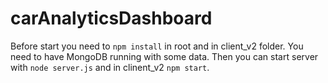 # carAnalyticsDashboard
Before start you need to `npm install` in root and in client_v2 folder.
You need to have MongoDB running with some data.
Then you can start server with `node server.js` and in clinent_v2 `npm start`.
